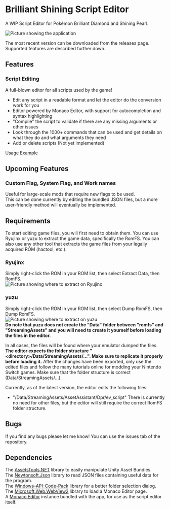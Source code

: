 # Brilliant Shining Script Editor

A WIP Script Editor for Pokémon Brilliant Diamond and Shining Pearl.

![Picture showing the application](https://i.imgur.com/xupxjIs.png "The Script Editor")<br>

The most recent version can be downloaded from the releases page. Supported features are described further down.

## Features

### Script Editing

A full-blown editor for all scripts used by the game!
- Edit any script in a readable format and let the editor do the conversion work for you
- Editor powered by Monaco Editor, with support for autocompletion and syntax highlighting
- "Compile" the script to validate if there are any missing arguments or other issues
- Look through the 1000+ commands that can be used and get details on what they do and what arguments they need
- Add or delete scripts (Not yet implemented)

[Usage Example](https://youtu.be/CkC6rlwUOvw)

## Upcoming Features

### Custom Flag, System Flag, and Work names

Useful for large-scale mods that require new flags to be used.<br>
This can be done currently by editing the bundled JSON files, but a more user-friendly method will eventually be implemented.

## Requirements

To start editing game files, you will first need to obtain them. You can use Ryujinx or yuzu to extract the game data, specifically the RomFS. You can also use any other tool that extracts the game files from your legally acquired ROM (hactool, etc.).

### Ryujinx
Simply right-click the ROM in your ROM list, then select Extract Data, then RomFS.<br>
![Picture showing where to extract on Ryujinx](https://i.imgur.com/KrqjTEa.png "Extracting on Ryujinx")<br>

### yuzu
Simply right-click the ROM in your ROM list, then select Dump RomFS, then Dump RomFS.<br>
![Picture showing where to extract on yuzu](https://i.imgur.com/whwEwKh.png "Extracting on yuzu")<br>
**Do note that yuzu does not create the "Data" folder between "romfs" and "StreamingAssets" and you will need to create it yourself before loading the files in the editor.**<br>

In all cases, the files will be found where your emulator dumped the files. **The editor expects the folder structure "\<directory\>/Data/StreamingAssets/...". Make sure to replicate it properly before loading it.** After the changes have been exported, only use the edited files and follow the many tutorials online for modding your Nintendo Switch games. Make sure that the folder structure is correct (Data/StreamingAssets/...).

Currently, as of the latest version, the editor edits the following files:
- "/Data/StreamingAssets/AssetAssistant/Dpr/ev_script"
There is currently no need for other files, but the editor will still require the correct RomFS folder structure.

## Bugs
If you find any bugs please let me know! You can use the issues tab of the repository.

## Dependencies
The [AssetsTools.NET](https://github.com/nesrak1/AssetsTools.NET/) library to easily manipulate Unity Asset Bundles.<br>
The [Newtonsoft.Json](https://github.com/JamesNK/Newtonsoft.Json) library to read JSON files containing useful data for the program.<br>
The [Windows-API-Code-Pack](https://github.com/contre/Windows-API-Code-Pack-1.1) library for a better folder selection dialog.<br>
The [Microsoft.Web.WebView2](https://learn.microsoft.com/en-us/microsoft-edge/webview2/) library to load a Monaco Editor page.<br>
A [Monaco Editor](https://microsoft.github.io/monaco-editor/index.html) instance bundled with the app, for use as the script editor itself.
